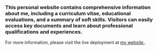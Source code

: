 ### This personal website contains comprehensive information about me, including a curriculum vitae, educational evaluations, and a summary of soft skills. Visitors can easily access key documents and learn about professional qualifications and experiences.

For more information, please visit the live deployment at <a href="https://furkanozbek.dk"> my website </a>.
